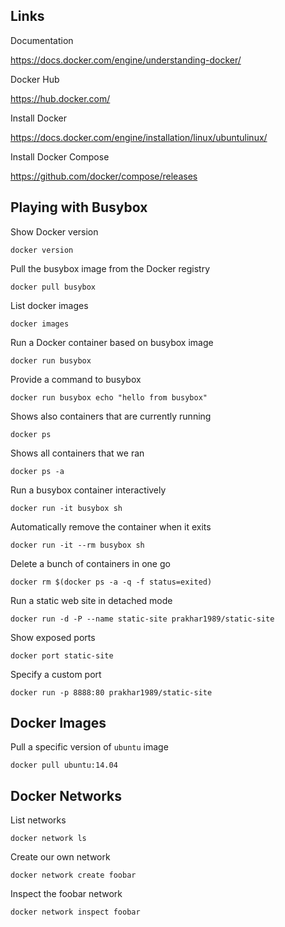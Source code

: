## Links

Documentation

https://docs.docker.com/engine/understanding-docker/

Docker Hub

https://hub.docker.com/

Install Docker

https://docs.docker.com/engine/installation/linux/ubuntulinux/

Install Docker Compose

https://github.com/docker/compose/releases

## Playing with Busybox

Show Docker version

    docker version

Pull the busybox image from the Docker registry

    docker pull busybox

List docker images

    docker images

Run a Docker container based on busybox image

    docker run busybox

Provide a command to busybox

    docker run busybox echo "hello from busybox"

Shows also containers that are currently running

    docker ps

Shows all containers that we ran

    docker ps -a

Run a busybox container interactively

    docker run -it busybox sh

Automatically remove the container when it exits

    docker run -it --rm busybox sh

Delete a bunch of containers in one go

    docker rm $(docker ps -a -q -f status=exited)

Run a static web site in detached mode

    docker run -d -P --name static-site prakhar1989/static-site

Show exposed ports

    docker port static-site

Specify a custom port

    docker run -p 8888:80 prakhar1989/static-site

## Docker Images

Pull a specific version of `ubuntu` image

    docker pull ubuntu:14.04

## Docker Networks

List networks

    docker network ls

Create our own network

    docker network create foobar

Inspect the foobar network

    docker network inspect foobar

